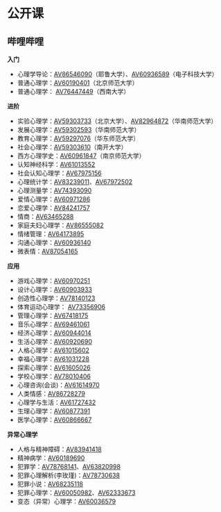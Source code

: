 # 公开课

## 哔哩哔哩

**入门**

* 心理学导论：[AV86546090](https://www.bilibili.com/video/av86546090)（耶鲁大学）、[AV60936589](https://www.bilibili.com/video/av60936589)（电子科技大学）
* 普通心理学：[AV60190401](https://www.bilibili.com/video/av60190401)（北京师范大学）
* 普通心理学： [AV76447449](https://www.bilibili.com/video/av76447449)（西南大学）

**进阶**

* 实验心理学：[AV59303733](https://www.bilibili.com/video/av59303733)（北京大学）、[AV82964872](https://www.bilibili.com/video/av82964872)（华南师范大学）
* 发展心理学：[AV59302593](https://www.bilibili.com/video/av59302593)（华南师范大学）
* 教育心理学：[AV59297076](https://www.bilibili.com/video/av59297076)（华东师范大学）
* 社会心理学：[AV59303610](https://www.bilibili.com/video/av59303610)（南开大学）
* 西方心理学史：[AV60961847](https://www.bilibili.com/video/av60961847)（南京师范大学）
* 认知神经科学：[AV61013552](https://www.bilibili.com/video/av61013552)
* 社会认知心理学：[AV67975156](https://www.bilibili.com/video/av67975156)
* 心理统计学：[AV83239011](https://www.bilibili.com/video/av83239011)、[AV67972502](https://www.bilibili.com/video/av67972502)
* 心理测量学：[AV74393090](https://www.bilibili.com/video/av74393090)
* 爱情心理学：[AV60971286](https://www.bilibili.com/video/av60971286)
* 恋爱心理学：[AV84241757](https://www.bilibili.com/video/av84241757)
* 情商：[AV63465288](https://www.bilibili.com/video/av63465288)
* 家庭夫妇心理学：[AV86555082](https://www.bilibili.com/video/av86555082)
* 情绪管理：[AV64173895](https://www.bilibili.com/video/av64173895)
* 沟通心理学：[AV60936140](https://www.bilibili.com/video/av60936140)
* 微表情：[AV87054165](https://www.bilibili.com/video/av87054165)

**应用**

* 游戏心理学：[AV60970251](https://www.bilibili.com/video/av60970251)
* 设计心理学：[AV60903933](https://www.bilibili.com/video/av60903933)
* 创造性心理学：[AV78140123](https://www.bilibili.com/video/av78140123)
* 体育运动心理学： [AV73356906](https://www.bilibili.com/video/av73356906)
* 管理心理学：[AV67418175](https://www.bilibili.com/video/av67418175)
* 音乐心理学：[AV69461061](https://www.bilibili.com/video/av69461061)
* 经济心理学：[AV60944014](https://www.bilibili.com/video/av60944014)
* 生活心理学：[AV60920690](https://www.bilibili.com/video/av60920690)
* 人格心理学：[AV61015602](https://www.bilibili.com/video/av61015602)
* 幸福心理学：[AV61031228](https://www.bilibili.com/video/av61031228)
* 探索心理学：[AV61605026](https://www.bilibili.com/video/av61605026)
* 学校心理学：[AV78010406](https://www.bilibili.com/video/av78010406)
* 心理咨询\(会谈\)：[AV61614970](https://www.bilibili.com/video/av61614970)
* 人类情感：[AV86728279](https://www.bilibili.com/video/av86728279)
* 心理学与生活：[AV61727432](https://www.bilibili.com/video/av61727432)
* 生理心理学：[AV60877391](https://www.bilibili.com/video/av60877391)
* 医学心理学：[AV60866667](https://www.bilibili.com/video/av60866667)

**异常心理学**

* 人格与精神障碍：[AV83941418](https://www.bilibili.com/video/av83941418)
* 精神病学：[AV60189690](https://www.bilibili.com/video/av60189690)
* 犯罪学：[AV78768141](https://www.bilibili.com/video/av78768141)、[AV63820998](https://www.bilibili.com/video/av63820998)
* 犯罪心理解析\(李玫瑾\)：[AV78730638](https://www.bilibili.com/video/av78730638)
* 犯罪小说：[AV68235118](https://www.bilibili.com/video/av68235118)
* 犯罪心理学：[AV60050982](https://www.bilibili.com/video/av60050982)、[AV62333673](https://www.bilibili.com/video/av62333673)
* 变态（异常）心理学：[AV60036579](https://www.bilibili.com/video/av60036579)


